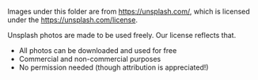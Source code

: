 Images under this folder are from https://unsplash.com/, which is licensed under the https://unsplash.com/license.

Unsplash photos are made to be used freely. Our license reflects that.
- All photos can be downloaded and used for free 
- Commercial and non-commercial purposes 
- No permission needed (though attribution is appreciated!)